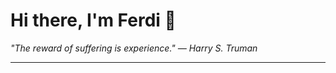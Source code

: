 <h1>Hi there, I'm Ferdi 👋</h1>

<p><em>
  "The reward of suffering is experience." — Harry S. Truman
</em></p>

---
